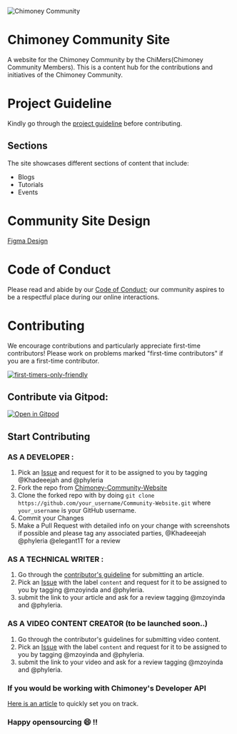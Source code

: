 ![Chimoney Community](assets/images/Chimoney.png)
# Chimoney Community Site
A website for the Chimoney Community by the ChiMers(Chimoney Community Members). This is a content hub for the contributions and initiatives of the Chimoney
Community.

# Project Guideline
Kindly go through the [project guideline](https://github.com/Chimoney/Community-Website/blob/7a91fb7602500da19b5f8b6cdadafc4cedc0877b/PROJECT_GUIDELINE.md) before contributing.

## Sections
The site showcases different sections of content that include:

* Blogs
* Tutorials
* Events

# Community Site Design

[Figma Design](https://www.figma.com/file/TOZC54ULBuHUA1EU5tZK3k/Chimoney-Community-Website-Design-Contributions?node-id=220%3A128&t=fMbtxmVcO2YETJ1i-0)


# Code of Conduct
Please read and abide by our [Code of Conduct;](https://github.com/Chimoney/Community-Website/blob/main/CODE_OF_CONDUCT.md) 
our community aspires to be a respectful place during our online interactions.

# Contributing
We encourage contributions and particularly appreciate first-time contributors!
Please work on problems marked "first-time contributors" if you are a first-time contributor.

[![first-timers-only-friendly](https://img.shields.io/badge/first--timers--only-friendly-blue.svg?style=flat-square)](#)

## Contribute via Gitpod:

[![Open in Gitpod](https://gitpod.io/button/open-in-gitpod.svg)](https://gitpod.io/#https://github.com/Chimoney/Community-Website)


## Start Contributing

### AS A DEVELOPER :
1. Pick an [Issue](https://github.com/Chimoney/Community-Website/issues) and request for it to be assigned to you by tagging @Khadeeejah and @phyleria 
2. Fork the repo from [Chimoney-Community-Website](https://github.com/Chimoney/Community-Website)
3. Clone the forked repo with by doing `git clone https://github.com/your_username/Community-Website.git` where `your_username` is your GitHub username.
4. Commit your Changes
5. Make a Pull Request with detailed info on your change with screenshots if possible and please tag any associated parties, @Khadeeejah @phyleria @elegant1T for a review

### AS A TECHNICAL WRITER :
1. Go through the [contributor's guideline](https://community-chimoney.hashnode.dev/contributing-articles-to-the-chimoney-community) for submitting an article.
2. Pick an [Issue](https://github.com/Chimoney/Community-Website/issues) with the label `content` and request for it to be assigned to you by tagging @mzoyinda and @phyleria.
3. submit the link to your article and ask for a review tagging @mzoyinda and @phyleria.

### AS A VIDEO CONTENT CREATOR (to be launched soon..)
1. Go through the contributor's guidelines for submitting video content.
2. Pick an [Issue](https://github.com/Chimoney/Community-Website/issues) with the label `content` and request for it to be assigned to you by tagging @mzoyinda and @phyleria.
3. submit the link to your video and ask for a review tagging @mzoyinda and @phyleria.

### If you would be working with Chimoney's Developer API
[Here is an article](https://community-chimoney.hashnode.dev/getting-started-with-chimoneys-api-chiconnect) to quickly set you on track.



### Happy opensourcing :smile: !!
